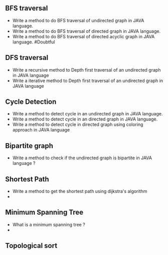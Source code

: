 ## BFS traversal

* Write a method to do BFS traversal of undirected graph in JAVA language.
* Write a method to do BFS traversal of directed graph in JAVA language.
* Write a method to do BFS traversal of directed acyclic graph in JAVA language. #Doubtful

## DFS traversal
* Write a recursive method to Depth first traversal of an undirected graph in JAVA language
* Write a iterative method to Depth first traversal of an undirected graph in JAVA language

## Cycle Detection
* Write a method to detect cycle in an undirected graph in JAVA language.
* Write a method to detect cycle in an directed graph in JAVA language.
* Write a method to detect cycle in directed graph using coloring approach in JAVA language

## Bipartite graph
* Write a method to check if the undirected graph is bipartite in JAVA language ?

## Shortest Path
* Write a method to get the shortest path using dijkstra's algorithm
* 

## Minimum Spanning Tree
* What is a minimum spanning tree ?
* 
## Topological sort
